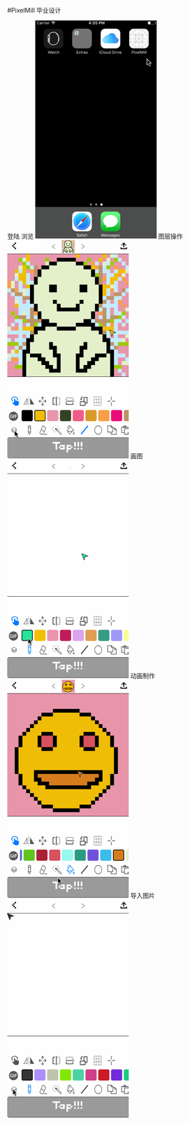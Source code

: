 #PixelMill
毕业设计

登陆 浏览
![image](https://github.com/tygogo/PixelMill-iOS/blob/master/5.gif)
图层操作
![image](https://github.com/tygogo/PixelMill-iOS/blob/master/2.gif)
画图
![image](https://github.com/tygogo/PixelMill-iOS/blob/master/4.gif)
动画制作
![image](https://github.com/tygogo/PixelMill-iOS/blob/master/1.gif)
导入图片
![image](https://github.com/tygogo/PixelMill-iOS/blob/master/3.gif)

